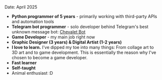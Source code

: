 Date: April 2025
- <b>Python programmer of 5 years</b> - 
    primarily working with third-party APIs and automation tools
- <b>Telegram bot programmer</b> - solo developer behind Telegram's best unknown message bot: [Chevalet Bot](https://t.me/Chevalet_bot)
- <b>Game Developer</b> - my main job right now
- <b>Graphic Designer (3 years) & Digital Artist (1-2 years) </b>
- <b>I love to learn.</b> I've dipped my toe into many things: From collage art to 3D art and to game development.
This is essentially the reason why I've chosen to become a game developer.
- <b>Fast learner</b>
- <b>Self-taught</b>
- Animal enthusiast :D
